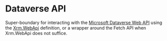# Dataverse API

Super-boundary for interacting with the [Microsoft Dataverse Web API](https://docs.microsoft.com/en-us/powerapps/developer/data-platform/webapi/overview) using the [Xrm.WebApi](https://docs.microsoft.com/en-us/powerapps/developer/model-driven-apps/clientapi/reference/xrm-webapi) definition, or a wrapper around the Fetch API when Xrm.WebApi does not suffice.
